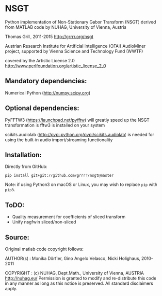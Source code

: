 NSGT
====

Python implementation of Non-Stationary Gabor Transform (NSGT)
derived from MATLAB code by NUHAG, University of Vienna, Austria

Thomas Grill, 2011-2015
http://grrrr.org/nsgt

Austrian Research Institute for Artificial Intelligence (OFAI)
AudioMiner project, supported by Vienna Science and Technology Fund (WWTF)

covered by the Artistic License 2.0
http://www.perlfoundation.org/artistic_license_2_0


Mandatory dependencies:
-----------------------
Numerical Python (http://numpy.scipy.org)


Optional dependencies:
-----------------------
PyFFTW3 (https://launchpad.net/pyfftw)
will greatly speed up the NSGT transformation is fftw3 is installed on your system

scikits.audiolab (http://pypi.python.org/pypi/scikits.audiolab)
is needed for using the built-in audio import/streaming functionality


Installation:
-------------

Directly from GitHub:

``pip install git+git://github.com/grrrr/nsgt@master``

Note: if using Python3 on macOS or Linux, you may wish to replace `pip` with `pip3`.

ToDO:
-----

- Quality measurement for coefficients of sliced transform
- Unify nsgfwin sliced/non-sliced


Source:
-------

Original matlab code copyright follows:

AUTHOR(s) : Monika Dörfler, Gino Angelo Velasco, Nicki Holighaus, 2010-2011

COPYRIGHT : (c) NUHAG, Dept.Math., University of Vienna, AUSTRIA
http://nuhag.eu/
Permission is granted to modify and re-distribute this
code in any manner as long as this notice is preserved.
All standard disclaimers apply.
